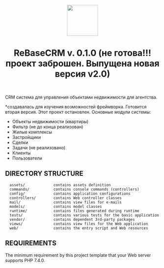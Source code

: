 <p align="center">
    <a href="https://github.com/yiisoft" target="_blank">
        <img src="https://avatars0.githubusercontent.com/u/993323" height="100px">
    </a>
    <h1 align="center">ReBaseCRM v. 0.1.0 (не готова!!! проект заброшен. Выпущена новая версия v2.0)</h1>
    <br>
</p>

CRM система для управления объектами недвижимости для агентства.

*создавалась для изучения возможностей фреймворка. Готовится вторая версия. Этот проект остановлен.
Основные модули системы:
<ul>
    <li>Объекты недвижимости (квартиры)</li>
    <li>Фильтр (не до конца реализован)</li>
    <li>Жилые комплексы</li>
    <li>Застройщики</li>
    <li>Сделки</li>
    <li>Задачи (не реализовано)</li>
    <li>Клиенты</li>
    <li>Пользователи</li>
</ul>


DIRECTORY STRUCTURE
-------------------

      assets/             contains assets definition
      commands/           contains console commands (controllers)
      config/             contains application configurations
      controllers/        contains Web controller classes
      mail/               contains view files for e-mails
      models/             contains model classes
      runtime/            contains files generated during runtime
      tests/              contains various tests for the basic application
      vendor/             contains dependent 3rd-party packages
      views/              contains view files for the Web application
      web/                contains the entry script and Web resources



REQUIREMENTS
------------

The minimum requirement by this project template that your Web server supports PHP 7.4.0.
